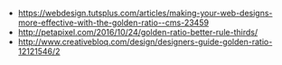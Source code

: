 - https://webdesign.tutsplus.com/articles/making-your-web-designs-more-effective-with-the-golden-ratio--cms-23459
- http://petapixel.com/2016/10/24/golden-ratio-better-rule-thirds/
- http://www.creativebloq.com/design/designers-guide-golden-ratio-12121546/2
